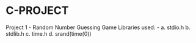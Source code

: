 # C-PROJECT

Project 1 - Random Number Guessing Game
            Libraries used: -
              a. stdio.h
              b. stdlib.h
              c. time.h
              d. srand(time(0))
